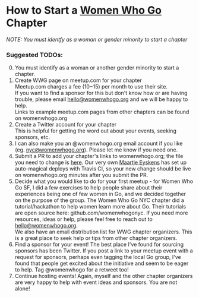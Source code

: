 # How to Start a [Women Who Go](https://womenwhogo.org) Chapter


*NOTE: You must identfy as a woman or gender minority to start a chapter*

### Suggested TODOs:
0. You must identify as a woman or another gender minority to start a chapter.
1. Create WWG page on meetup.com for your chapter <br>
Meetup.com charges a fee ($10-$15) per month to use their site. <br>
If you want to find a sponsor for this but don't know how or are having trouble, please email hello@womenwhogo.org and we will be happy to help. <br>
Links to example meetup.com pages from other chapters can be found on womenwhogo.org
2. Create a Twitter account for your chapter <br>
This is helpful for getting the word out about your events, seeking sponsors, etc. 
3. I can also make you an @womenwhogo.org email account if you like (eg. nyc@womenwhogo.org). Please let me know if you need one.
4. Submit a PR to add your chapter's links to womenwhogo.org; the file you need to change is [here](https://github.com/womenwhogo/womenwhogo.org/blob/master/womenwhogo.org/index.html). Our very own [Maartje Eyskens](https://twitter.com/MaartjeME) has set up auto-magical deploys with Travis CI, so your new change should be live on womenwhogo.org minutes after you submit the PR.
5. Decide what you would like to do for your first meetup - for Women Who Go SF, I did a few exercises to help people share about their experiences being one of few women in Go, and we decided together on the purpose of the group. The Women Who Go NYC chapter did a tutorial/hackathon to help women learn more about Go. Their tutorials are open source here: github.com/womenwhogonyc. If you need more resources, ideas or help, please feel free to reach out to hello@womenwhogo.org.<br>
We also have an email distribution list for WWG chapter organizers. This is a great place to seek help or tips from other chapter organizers.
6. Find a sponsor for your event! The best place I've found for sourcing sponsors has been Twitter. If you post a link to your meetup event with a request for sponsors, perhaps even tagging the local Go group, I've found that people get excited about the initiative and seem to be eager to help. Tag @womenwhogo for a retweet too!
7. Continue hosting events! Again, myself and the other chapter organizers are very happy to help with event ideas and sponsors. You are not alone!
